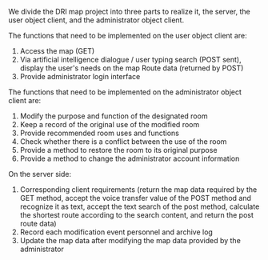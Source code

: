 We divide the DRI map project into three parts to realize it, the server, the user object client, and the administrator object client.

The functions that need to be implemented on the user object client are:
1. Access the map (GET)
2. Via artificial intelligence dialogue / user typing search (POST sent), display the user's needs on the map
Route data (returned by POST)
3. Provide administrator login interface

The functions that need to be implemented on the administrator object client are:
1. Modify the purpose and function of the designated room
2. Keep a record of the original use of the modified room
3. Provide recommended room uses and functions
4. Check whether there is a conflict between the use of the room
5. Provide a method to restore the room to its original purpose
6. Provide a method to change the administrator account information

On the server side:
1. Corresponding client requirements (return the map data required by the GET method, accept the voice transfer value of the POST method and recognize it as text, accept the text search of the post method, calculate the shortest route according to the search content, and return the post route data)
2. Record each modification event personnel and archive log
3. Update the map data after modifying the map data provided by the administrator
